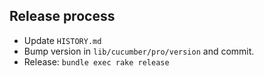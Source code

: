 ## Release process

* Update `HISTORY.md`
* Bump version in `lib/cucumber/pro/version` and commit.
* Release: `bundle exec rake release`
